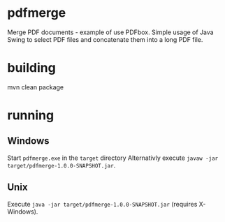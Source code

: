 # pdfmerge
Merge PDF documents - example of use PDFbox.
Simple usage of Java Swing to select PDF files and concatenate them into a long PDF file.

# building

mvn clean package

# running

## Windows
Start `pdfmerge.exe` in the `target` directory
Alternativly execute `javaw -jar target/pdfmerge-1.0.0-SNAPSHOT.jar`.

## Unix
Execute `java -jar target/pdfmerge-1.0.0-SNAPSHOT.jar` (requires X-Windows).
